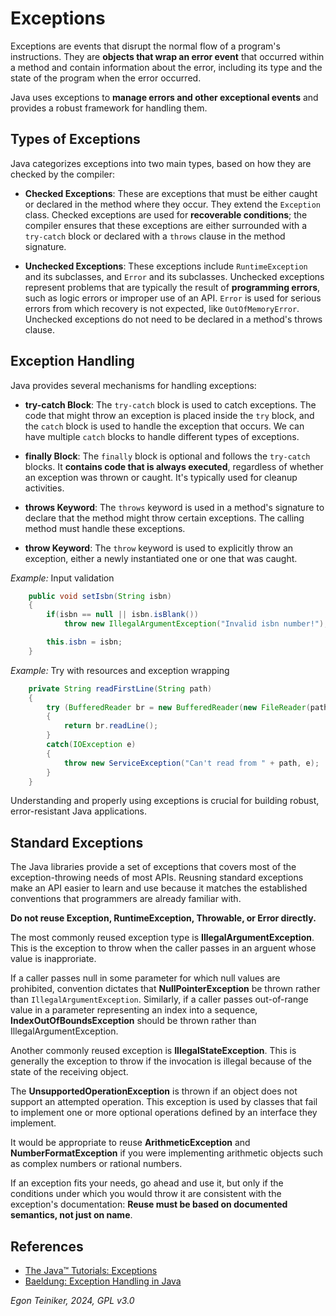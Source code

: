 # Exceptions 

Exceptions are events that disrupt the normal flow of a program's instructions. 
They are **objects that wrap an error event** that occurred within a method and contain 
information about the error, including its type and the state of the program when 
the error occurred. 

Java uses exceptions to **manage errors and other exceptional events** and provides a 
robust framework for handling them.

## Types of Exceptions
Java categorizes exceptions into two main types, based on how they are checked by 
the compiler:

* **Checked Exceptions**: These are exceptions that must be either caught or declared 
    in the method where they occur. They extend the `Exception` class. Checked exceptions 
    are used for **recoverable conditions**; the compiler ensures that these exceptions 
    are either surrounded with a `try-catch` block or declared with a `throws` clause in 
    the method signature.

* **Unchecked Exceptions**: These exceptions include `RuntimeException` and its 
    subclasses, and `Error` and its subclasses. Unchecked exceptions represent problems 
    that are typically the result of **programming errors**, such as logic errors or 
    improper use of an API. `Error` is used for serious errors from which recovery is 
    not expected, like `OutOfMemoryError`. 
    Unchecked exceptions do not need to be declared in a method's throws clause.

## Exception Handling

Java provides several mechanisms for handling exceptions:

* **try-catch Block**: The `try-catch` block is used to catch exceptions. The code 
    that might throw an exception is placed inside the `try` block, and the `catch` 
    block is used to handle the exception that occurs. 
    We can have multiple `catch` blocks to handle different types of exceptions.

* **finally Block**: The `finally` block is optional and follows the `try-catch` blocks. 
    It **contains code that is always executed**, regardless of whether an exception was 
    thrown or caught. It's typically used for cleanup activities.

* **throws Keyword**: The `throws` keyword is used in a method's signature to declare 
    that the method might throw certain exceptions. 
    The calling method must handle these exceptions.

* **throw Keyword**: The `throw` keyword is used to explicitly throw an exception, 
    either a newly instantiated one or one that was caught.

_Example:_ Input validation 
```Java
	public void setIsbn(String isbn)
	{
		if(isbn == null || isbn.isBlank())
			throw new IllegalArgumentException("Invalid isbn number!");

		this.isbn = isbn;
	}
```


_Example:_ Try with resources and exception wrapping
```Java
	private String readFirstLine(String path)
	{
		try (BufferedReader br = new BufferedReader(new FileReader(path)))
		{
			return br.readLine();
		}
		catch(IOException e)
		{
			throw new ServiceException("Can't read from " + path, e);
		}
	}
```

Understanding and properly using exceptions is crucial for building robust, 
error-resistant Java applications.


## Standard Exceptions

The Java libraries provide a set of exceptions that covers most of the 
exception-throwing needs of most APIs.
Reusning standard exceptions make an API easier to learn and use because 
it matches the established conventions that programmers are already 
familiar with.

**Do not reuse Exception, RuntimeException, Throwable, or Error directly.**

The most commonly reused exception type is **IllegalArgumentException**.
This is the exception to throw when the caller passes in an arguent whose 
value is inapproriate.

If a caller passes null in some parameter for which null values are prohibited, 
convention dictates that 
**NullPointerException** be thrown rather than `IllegalArgumentException`.
Similarly, if a caller passes out-of-range value in a parameter representing 
an index into a sequence, 
**IndexOutOfBoundsException** should be thrown rather than IllegalArgumentException.

Another commonly reused exception is **IllegalStateException**. This is 
generally the exception to throw if the invocation is illegal because of the 
state of the receiving object.

The **UnsupportedOperationException** is thrown if an object does not support 
an attempted operation.
This exception is used by classes that fail to implement one or more optional 
operations defined by an interface they implement.

It would be appropriate to reuse **ArithmeticException** and 
**NumberFormatException** if you were implementing arithmetic objects such 
as complex numbers or rational numbers.

If an exception fits your needs, go ahead and use it, but only if the 
conditions under which you would throw it are consistent with the 
exception's documentation: **Reuse must be based on documented semantics, 
not just on name**.

## References

* [The Java™ Tutorials: Exceptions](https://docs.oracle.com/javase/tutorial/essential/exceptions/index.html)
* [Baeldung: Exception Handling in Java](https://www.baeldung.com/java-exceptions)

*Egon Teiniker, 2024, GPL v3.0* 
